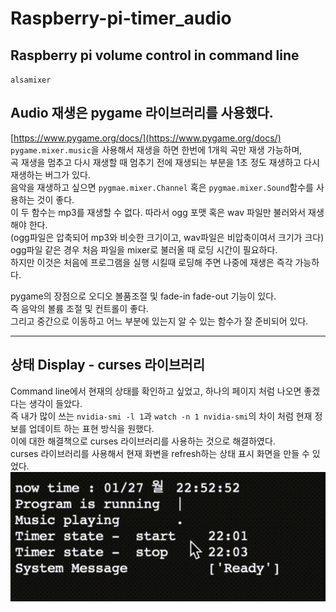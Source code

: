 # Raspberry-pi-timer_audio


## Raspberry pi volume control in command line  
`alsamixer`


## Audio 재생은 pygame 라이브러리를 사용했다.  
[https://www.pygame.org/docs/](https://www.pygame.org/docs/)
`pygame.mixer.music`을 사용해서 재생을 하면 한번에 1개읙 곡만 재생 가능하며,  
곡 재생을 멈추고 다시 재생할 때 멈추기 전에 재생되는 부분을 1초 정도 재생하고 다시 재생하는 버그가 있다.  
음악을 재생하고 싶으면 `pygmae.mixer.Channel` 혹은 `pygmae.mixer.Sound`함수를 사용하는 것이 좋다.  
이 두 함수는 mp3를 재생할 수 없다. 따라서 ogg 포맷 혹은 wav 파일만 불러와서 재생해야 한다.  
(ogg파일은 압축되어 mp3와 비슷한 크기이고, wav파일은 비압축이여서 크기가 크다)  
ogg파일 같은 경우 처음 파일을 mixer로 불러올 때 로딩 시간이 필요하다.  
하지만 이것은 처음에 프로그램을 실행 시킬때 로딩해 주면 나중에 재생은 즉각 가능하다.  

pygame의 장점으로 오디오 볼품조절 및 fade-in fade-out 기능이 있다.  
즉 음악의 볼륨 조절 및 컨트롤이 좋다.  
그리고 중간으로 이동하고 어느 부분에 있는지 알 수 있는 함수가 잘 준비되어 있다.  

---

## 상태 Display - curses 라이브러리
Command line에서 현재의 상태를 확인하고 싶었고, 하나의 페이지 처럼 나오면 좋겠다는 생각이 들았다.  
즉 내가 많이 쓰는 `nvidia-smi -l 1`과 `watch -n 1 nvidia-smi`의 차이 처럼 현재 정보를 업데이트 하는 표현 방식을 원했다.  
이에 대한 해결책으로 curses 라이브러리를 사용하는 것으로 해결하였다.  
curses 라이브러리를 사용해서 현재 화변을 refresh하는 상태 표시 화면을 만들 수 있었다.  
![curses](image/curses_ex.gif)

